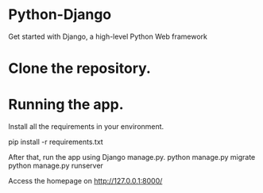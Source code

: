 # Python-Django
Get started with Django, a high-level Python Web framework
# Clone the repository.

# Running the app.
Install all the requirements in your environment.

pip install -r requirements.txt

After that, run the app using Django manage.py.
python manage.py migrate
python manage.py runserver

Access the homepage on  http://127.0.0.1:8000/
